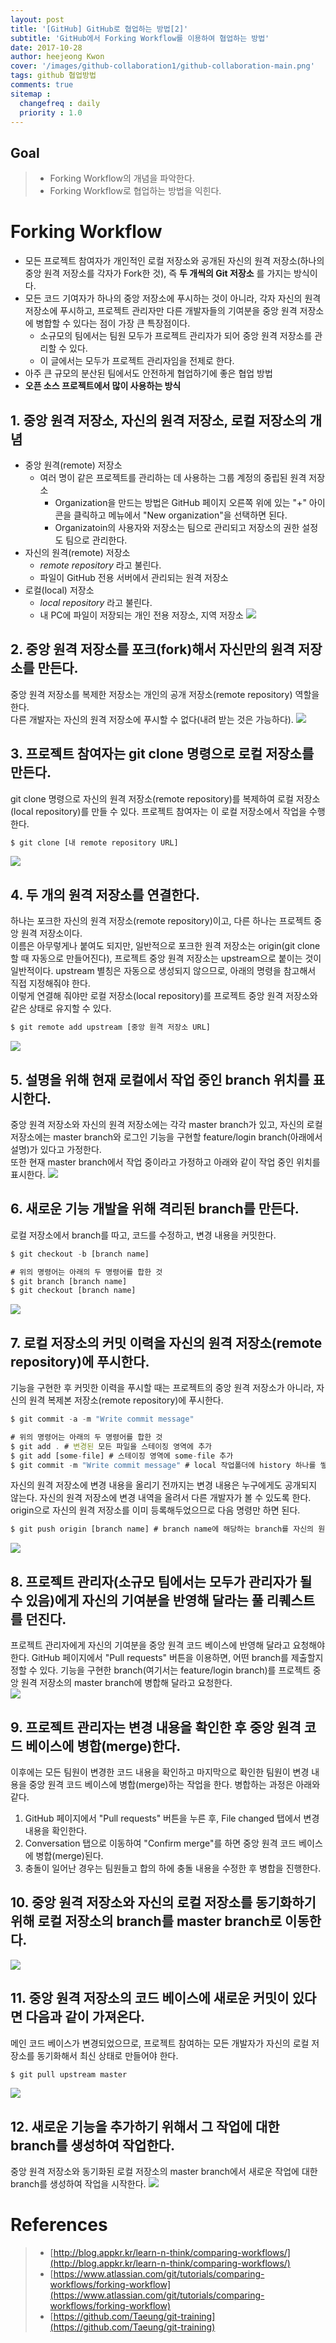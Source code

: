 ```yaml
---
layout: post
title: '[GitHub] GitHub로 협업하는 방법[2]'
subtitle: 'GitHub에서 Forking Workflow를 이용하여 협업하는 방법'
date: 2017-10-28
author: heejeong Kwon
cover: '/images/github-collaboration1/github-collaboration-main.png'
tags: github 협업방법
comments: true
sitemap :
  changefreq : daily
  priority : 1.0
---
```



## Goal
> - Forking Workflow의 개념을 파악한다.
> - Forking Workflow로 협업하는 방법을 익힌다.


# Forking Workflow
* 모든 프로젝트 참여자가 개인적인 로컬 저장소와 공개된 자신의 원격 저장소(하나의 중앙 원격 저장소를 각자가 Fork한 것), 즉 **두 개씩의 Git 저장소** 를 가지는 방식이다.
* 모든 코드 기여자가 하나의 중앙 저장소에 푸시하는 것이 아니라, 각자 자신의 원격 저장소에 푸시하고, 프로젝트 관리자만 다른 개발자들의 기여분을 중앙 원격 저장소에 병합할 수 있다는 점이 가장 큰 특장점이다.
  * 소규모의 팀에서는 팀원 모두가 프로젝트 관리자가 되어 중앙 원격 저장소를 관리할 수 있다.
  * 이 글에서는 모두가 프로젝트 관리자임을 전제로 한다.
* 아주 큰 규모의 분산된 팀에서도 안전하게 협업하기에 좋은 협업 방법
* **오픈 소스 프로젝트에서 많이 사용하는 방식**


## 1. 중앙 원격 저장소, 자신의 원격 저장소, 로컬 저장소의 개념
* 중앙 원격(remote) 저장소  
  * 여러 명이 같은 프로젝트를 관리하는 데 사용하는 그룹 계정의 중립된 원격 저장소
    * Organization을 만드는 방법은 GitHub 페이지 오른쪽 위에 있는 "+" 아이콘을 클릭하고 메뉴에서 "New organization"을 선택하면 된다.
    * Organizatoin의 사용자와 저장소는 팀으로 관리되고 저장소의 권한 설정도 팀으로 관리한다.
* 자신의 원격(remote) 저장소
  * *remote repository* 라고 불린다.
  * 파일이 GitHub 전용 서버에서 관리되는 원격 저장소
* 로컬(local) 저장소
  * *local repository* 라고 불린다.
  * 내 PC에 파일이 저장되는 개인 전용 저장소, 지역 저장소
![](/images/github-collaboration2/github-collaboration-1.png)


## 2. 중앙 원격 저장소를 포크(fork)해서 자신만의 원격 저장소를 만든다.
중앙 원격 저장소를 복제한 저장소는 개인의 공개 저장소(remote repository) 역할을 한다.  
다른 개발자는 자신의 원격 저장소에 푸시할 수 없다(내려 받는 것은 가능하다).
![](/images/github-collaboration2/github-collaboration-2.png)


## 3. 프로젝트 참여자는 git clone 명령으로 로컬 저장소를 만든다.
git clone 명령으로 자신의 원격 저장소(remote repository)를 복제하여 로컬 저장소(local repository)를 만들 수 있다. 프로젝트 참여자는 이 로컬 저장소에서 작업을 수행한다.
~~~javascript
$ git clone [내 remote repository URL]
~~~
![](/images/github-collaboration2/github-collaboration-3.png)


## 4. 두 개의 원격 저장소를 연결한다.
하나는 포크한 자신의 원격 저장소(remote repository)이고, 다른 하나는 프로젝트 중앙 원격 저장소이다.  
이름은 아무렇게나 붙여도 되지만, 일반적으로 포크한 원격 저장소는 origin(git clone할 때 자동으로 만들어진다), 프로젝트 중앙 원격 저장소는 upstream으로 붙이는 것이 일반적이다. upstream 별칭은 자동으로 생성되지 않으므로, 아래의 명령을 참고해서 직접 지정해줘야 한다.  
이렇게 연결해 줘야만 로컬 저장소(local repository)를 프로젝트 중앙 원격 저장소와 같은 상태로 유지할 수 있다.
~~~javascript
$ git remote add upstream [중앙 원격 저장소 URL]
~~~
![](/images/github-collaboration2/github-collaboration-4.png)


## 5. 설명을 위해 현재 로컬에서 작업 중인 branch 위치를 표시한다.
중앙 원격 저장소와 자신의 원격 저장소에는 각각 master branch가 있고, 자신의 로컬 저장소에는 master branch와 로그인 기능을 구현할 feature/login branch(아래에서 설명)가 있다고 가정한다.  
또한 현재 master branch에서 작업 중이라고 가정하고 아래와 같이 작업 중인 위치를 표시한다.
![](/images/github-collaboration2/github-collaboration-5.png)


## 6. 새로운 기능 개발을 위해 격리된 branch를 만든다.
로컬 저장소에서 branch를 따고, 코드를 수정하고, 변경 내용을 커밋한다.
~~~javascript
$ git checkout -b [branch name]

# 위의 명령어는 아래의 두 명령어를 합한 것
$ git branch [branch name]
$ git checkout [branch name]
~~~
![](/images/github-collaboration2/github-collaboration-6.png)


## 7. 로컬 저장소의 커밋 이력을 자신의 원격 저장소(remote repository)에 푸시한다.
기능을 구현한 후 커밋한 이력을 푸시할 때는 프로젝트의 중앙 원격 저장소가 아니라, 자신의 원격 복제본 저장소(remote repository)에 푸시한다.  
~~~javascript
$ git commit -a -m "Write commit message"

# 위의 명령어는 아래의 두 명령어를 합한 것
$ git add . # 변경된 모든 파일을 스테이징 영역에 추가
$ git add [some-file] # 스테이징 영역에 some-file 추가
$ git commit -m "Write commit message" # local 작업폴더에 history 하나를 쌓는 것
~~~
자신의 원격 저장소에 변경 내용을 올리기 전까지는 변경 내용은 누구에게도 공개되지 않는다. 자신의 원격 저장소에 변경 내역을 올려서 다른 개발자가 볼 수 있도록 한다. origin으로 자신의 원격 저장소를 이미 등록해두었으므로 다음 명령만 하면 된다.
~~~javascript
$ git push origin [branch name] # branch name에 해당하는 branch를 자신의 원격 저장소에 푸시
~~~
![](/images/github-collaboration2/github-collaboration-7.png)


## 8. 프로젝트 관리자(소규모 팀에서는 모두가 관리자가 될 수 있음)에게 자신의 기여분을 반영해 달라는 풀 리퀘스트를 던진다.
프로젝트 관리자에게 자신의 기여분을 중앙 원격 코드 베이스에 반영해 달라고 요청해야 한다. GitHub 페이지에서 "Pull requests" 버튼을 이용하면, 어떤 branch를 제출할지 정할 수 있다. 기능을 구현한 branch(여기서는 feature/login branch)를 프로젝트 중앙 원격 저장소의 master branch에 병합해 달라고 요청한다.  
![](/images/github-collaboration2/github-collaboration-8.png)


## 9. 프로젝트 관리자는 변경 내용을 확인한 후 중앙 원격 코드 베이스에 병합(merge)한다.
이후에는 모든 팀원이 변경한 코드 내용을 확인하고 마지막으로 확인한 팀원이 변경 내용을 중앙 원격 코드 베이스에 병합(merge)하는 작업을 한다. 병합하는 과정은 아래와 같다.  
1. GitHub 페이지에서 "Pull requests" 버튼을 누른 후, File changed 탭에서 변경 내용을 확인한다.
2. Conversation 탭으로 이동하여 "Confirm merge"를 하면 중앙 원격 코드 베이스에 병합(merge)된다.
3. 충돌이 일어난 경우는 팀원들고 합의 하에 충돌 내용을 수정한 후 병합을 진행한다.


## 10. 중앙 원격 저장소와 자신의 로컬 저장소를 동기화하기 위해 로컬 저장소의 branch를 master branch로 이동한다.
![](/images/github-collaboration2/github-collaboration-9.png)


## 11. 중앙 원격 저장소의 코드 베이스에 새로운 커밋이 있다면 다음과 같이 가져온다.
메인 코드 베이스가 변경되었으므로, 프로젝트 참여하는 모든 개발자가 자신의 로컬 저장소를 동기화해서 최신 상태로 만들어야 한다.
~~~javascript
$ git pull upstream master
~~~
![](/images/github-collaboration2/github-collaboration-10.png)

## 12. 새로운 기능을 추가하기 위해서 그 작업에 대한 branch를 생성하여 작업한다.
중앙 원격 저장소와 동기화된 로컬 저장소의 master branch에서 새로운 작업에 대한 branch를 생성하여 작업을 시작한다.
![](/images/github-collaboration2/github-collaboration-11.png)


# References
> - [http://blog.appkr.kr/learn-n-think/comparing-workflows/](http://blog.appkr.kr/learn-n-think/comparing-workflows/)
> - [https://www.atlassian.com/git/tutorials/comparing-workflows/forking-workflow](https://www.atlassian.com/git/tutorials/comparing-workflows/forking-workflow)
> - [https://github.com/Taeung/git-training](https://github.com/Taeung/git-training)
